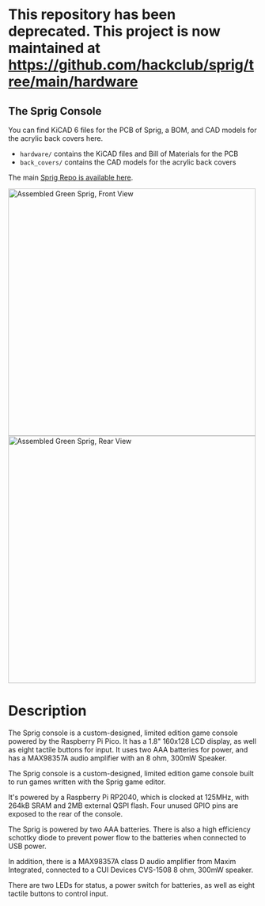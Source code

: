 # This repository has been deprecated. This project is now maintained at https://github.com/hackclub/sprig/tree/main/hardware


## The Sprig Console

You can find KiCAD 6 files for the PCB of Sprig, a BOM, and CAD models for the acrylic back covers here.

- `hardware/` contains the KiCAD files and Bill of Materials for the PCB
- `back_covers/` contains the CAD models for the acrylic back covers

The main [Sprig Repo is available here](https://www.github.com/hackclub/sprig).

<img width="500" alt="Assembled Green Sprig, Front View" src="https://cloud-8at89q6ay-hack-club-bot.vercel.app/1sprig_green_front_assembled.jpg">

<img width="500" alt="Assembled Green Sprig, Rear View" src="https://cloud-8at89q6ay-hack-club-bot.vercel.app/0sprig_green_back_assembled.jpg">

# Description

The Sprig console is a custom-designed, limited edition game console powered by the Raspberry Pi Pico. It has a 1.8" 160x128 LCD display, as well as eight tactile buttons for input. It uses two AAA batteries for power, and has a MAX98357A audio amplifier with an 8 ohm, 300mW Speaker.

The Sprig console is a custom-designed, limited edition game console built to run games written with the Sprig game editor.

It's powered by a Raspberry Pi RP2040, which is clocked at 125MHz, with 264kB SRAM and 2MB external QSPI flash. Four unused GPIO pins are exposed to the rear of the console.

The Sprig is powered by two AAA batteries. There is also a high efficiency schottky diode to prevent power flow to the batteries when connected to USB power.

In addition, there is a MAX98357A class D audio amplifier from Maxim Integrated, connected to a CUI Devices CVS-1508 8 ohm, 300mW speaker.

There are two LEDs for status, a power switch for batteries, as well as eight tactile buttons to control input.
